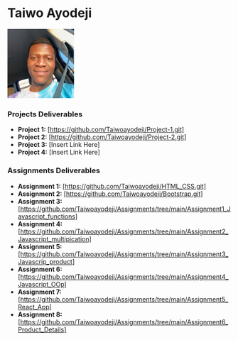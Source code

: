 # Taiwo Ayodeji

<img src="./assets/Ayodeji Taiwo.jpg" style="width:150px;"/>

### Projects Deliverables

- **Project 1:** [https://github.com/Taiwoayodeji/Project-1.git]
- **Project 2:** [https://github.com/Taiwoayodeji/Project-2.git]
- **Project 3:** [Insert Link Here]
- **Project 4:** [Insert Link Here]

### Assignments Deliverables

- **Assignment 1:** [https://github.com/Taiwoayodeji/HTML_CSS.git]
- **Assignment 2:** [https://github.com/Taiwoayodeji/Bootstrap.git]
- **Assignment 3:** [https://github.com/Taiwoayodeji/Assignments/tree/main/Assignment1_Javascript_functions]
- **Assignment 4:** [https://github.com/Taiwoayodeji/Assignments/tree/main/Assignment2_Javascript_multipication]
- **Assignment 5:** [https://github.com/Taiwoayodeji/Assignments/tree/main/Assignment3_Javascrip_product]
- **Assignment 6:**[https://github.com/Taiwoayodeji/Assignments/tree/main/Assignment4_Javascript_OOp]
- **Assignment 7:**[https://github.com/Taiwoayodeji/Assignments/tree/main/Assignment5_React_App]
- **Assignment 8:**[https://github.com/Taiwoayodeji/Assignments/tree/main/Assignment6_Product_Details]

